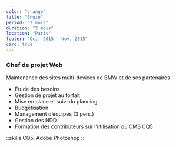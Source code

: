 ```yaml
---
color: "orange"
title: "Engie"
period: "2 mois"
duration: "2 mois"
location: "Paris"
footer: "Oct. 2015 - Nov. 2015"
card: true
---
```


### Chef de projet Web

Maintenance des sites multi-devices de BMW et de ses partenaires

- Étude des besoins
- Gestion de projet au forfait
- Mise en place et suivi du planning
- Budgétisation
- Management d’équipes (3 pers.)
- Gestion des NDD
- Formation des contributeurs sur l’utilisation du CMS CQ5

::skills
CQ5, Adobe Photoshop
::
